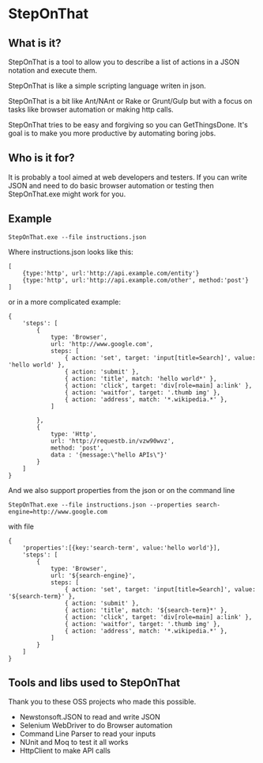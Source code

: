 # StepOnThat

## What is it?

StepOnThat is a tool to allow you to describe a list of actions in a JSON notation and execute them.

StepOnThat is like a simple scripting language writen in json.

StepOnThat is a bit like Ant/NAnt or Rake or Grunt/Gulp but with a focus on tasks like browser automation or making http calls. 

StepOnThat tries to be easy and forgiving so you can GetThingsDone. It's goal is to make you more productive by automating boring jobs.

## Who is it for?

It is probably a tool aimed at web developers and testers. If you can write JSON and need to do basic browser automation or testing then StepOnThat.exe might work for you.

## Example

    StepOnThat.exe --file instructions.json

Where instructions.json looks like this:

    [
        {type:'http', url:'http://api.example.com/entity'}
        {type:'http', url:'http://api.example.com/other', method:'post'}
    ]

or in a more complicated example:

    {
        'steps': [
            {
                type: 'Browser',
                url: 'http://www.google.com',
                steps: [
                    { action: 'set', target: 'input[title=Search]', value: 'hello world' },
                    { action: 'submit' },
                    { action: 'title', match: 'hello world*' },
                    { action: 'click', target: 'div[role=main] a:link' },
                    { action: 'waitfor', target: '.thumb img' },
                    { action: 'address', match: '*.wikipedia.*' },
                ]
        
            },
            {
                type: 'Http', 
                url: 'http://requestb.in/vzw90wvz', 
                method: 'post', 
                data : '{message:\"hello APIs\"}'
            }
        ]
    }

And we also support properties from the json or on the command line

    StepOnThat.exe --file instructions.json --properties search-engine=http://www.google.com

with file

    {
        'properties':[{key:'search-term', value:'hello world'}],
        'steps': [
            {
                type: 'Browser',
                url: '${search-engine}',
                steps: [
                    { action: 'set', target: 'input[title=Search]', value: '${search-term}' },
                    { action: 'submit' },
                    { action: 'title', match: '${search-term}*' },
                    { action: 'click', target: 'div[role=main] a:link' },
                    { action: 'waitfor', target: '.thumb img' },
                    { action: 'address', match: '*.wikipedia.*' },
                ]
            }
        ]
    }


## Tools and libs used to StepOnThat

Thank you to these OSS projects who made this possible.

- Newstonsoft.JSON to read and write JSON
- Selenium WebDriver to do Browser automation
- Command Line Parser to read your inputs
- NUnit and Moq to test it all works
- HttpClient to make API calls
